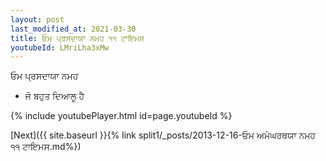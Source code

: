 ```yaml
---
layout: post
last_modified_at: 2021-03-30
title: ਓਮ ਪ੍ਰਸਦਾਯਾ ਨਮਹ ੧੧ ਟਾਇਮਸ
youtubeId: LMriLha3xMw
---
```

 
 
 ਓਮ ਪ੍ਰਸਦਾਯਾ ਨਮਹ  
 
 -  ਜੋ ਬਹੁਤ ਦਿਆਲੂ ਹੈ 
 
  
 
  
 
 
 
 
 
 


{% include youtubePlayer.html id=page.youtubeId %}
 
[Next]({{ site.baseurl }}{% link  split1/_posts/2013-12-16-ਓਮ ਅਮੋਘਰਥਯਾ ਨਮਹ ੧੧ ਟਾਇਮਸ.md%})
 

